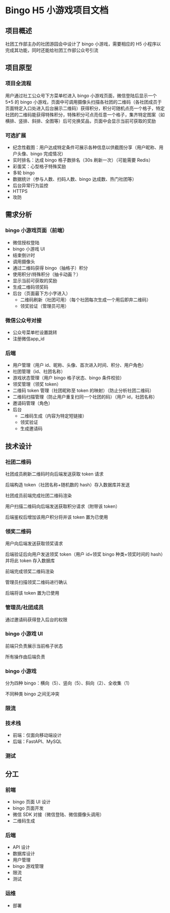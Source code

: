 # Bingo H5 小游戏项目文档

## 项目概述

社团工作部主办的社团游园会中设计了 bingo 小游戏，需要相应的 H5 小程序以完成其功能，同时还能给社团工作部公众号引流

## 项目原型

### 项目全流程

用户通过社工公众号下方菜单栏进入 bingo 小游戏页面，微信登陆后显示一个 5*5 的 bingo 小游戏，页面中可调用摄像头扫描各社团的二维码（各社团成员于页面特定入口处进入后台展示二维码）获得积分，积分可随机点亮一个格子，特定社团的二维码能获得特殊积分，特殊积分可点亮任意一个格子，集齐特定图案（如横排、竖排、斜排、全图等）后可兑换奖品，页面中会显示当前可获取的奖励

### 可选扩展

- 纪念性截图：用户达成特定条件可展示各种信息以供截图分享（用户昵称、用户头像、bingo 完成情况）
- 实时排名：达成 bingo 格子数排名（30s 刷新一次）（可能需要 Redis）
- 彩蛋奖：心型格子特殊奖励
- 多轮 bingo
- 数据统计（参与人数、扫码人数、bingo 达成数、热门社团等）
- 后台异常行为监控
- HTTPS
- 攻防

## 需求分析

### bingo 小游戏页面（前端）

- 微信授权登陆
- bingo 小游戏 UI
- 结束倒计时
- 调用摄像头
- 通过二维码获得 bingo（抽格子）积分
- 使用积分\特殊积分（抽卡动画？）
- 显示当前可获取的奖励
- 生成二维码领奖码
- 后台（页面最下方小字进入）
  - 二维码刷新（社团可用）（每个社团每次生成一个用后即弃二维码）
  - 领奖验证（管理员可用）

### 微信公众号对接

- 公众号菜单栏设置跳转
- 注册微信app_id

### 后端

- 用户管理（用户 id、昵称、头像、首次进入时间、积分、用户角色）
- 社团管理（id、社团名称）
- 游戏状态管理（用户 bingo 格子状态、bingo 条件校验）
- 领奖管理（领奖 token）
- 二维码 token 管理（社团昵称至 token 的映射）（防止分析社团二维码）
- 二维码扫描管理（防止用户重复扫同一个社团的码）（用户 id，社团名称）
- 邀请码管理（角色）
- 后台
  - 二维码生成（内容为特定短链接）
  - 领奖验证
  - 生成邀请码

## 技术设计

### 社团二维码

社团成员刷新二维码时向后端发送获取 token 请求

后端构造 token（社团名称+随机数的 hash）存入数据库并发送

社团成员前端完成社团二维码渲染

用户扫描二维码向后端发送获取积分请求（附带该 token）

后端鉴权后增加该用户积分将并该 token 置为已使用

### 领奖二维码

用户向后端发送获取领奖请求

后端验证后向用户发送领奖 token（用户 id+领奖 bingo 种类+领奖时间的 hash）并将此 token 存入数据库

前端完成领奖二维码渲染

管理员扫描领奖二维码进行确认

后端将该 token 置为已使用

### 管理员/社团成员

通过邀请码获得登入后台的权限

### bingo 小游戏 UI

前端只负责展示当前格子状态

所有操作由后端负责

### bingo 小游戏

分为四种 bingo：横向（5）、竖向（5）、斜向（2）、全收集（1）

不同种类 bingo 之间无冲突

### 限流

### 技术栈

- 前端：仅面向移动端设计
- 后端：FastAPI、MySQL

### 测试

## 分工

### 前端

- bingo 页面 UI 设计
- bingo 页面开发
- 微信 SDK 对接（微信登陆、微信摄像头调用）
- 二维码生成

### 后端

- API 设计
- 数据库设计
- 用户管理
- bingo 游戏管理
- 限流
- 测试

### 运维

- 部署
